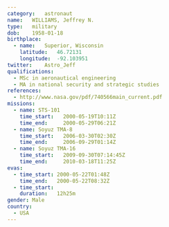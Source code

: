 ```yaml
---
category:	astronaut
name:	WILLIAMS, Jeffrey N.
type:	military
dob:	1958-01-18
birthplace:
  - name:	Superior, Wisconsin
    latitude:	46.72131
    longitude:	-92.103951
twitter:	Astro_Jeff
qualifications:
  - MSc in aeronautical engineering
  - MA in national security and strategic studies
references:
  - http://www.nasa.gov/pdf/740566main_current.pdf
missions:
  - name: STS-101
    time_start:   2000-05-19T10:11Z
    time_end:     2000-05-29T06:21Z
  - name: Soyuz TMA-8
    time_start:   2006-03-30T02:30Z
    time_end:     2006-09-29T01:14Z
  - name: Soyuz TMA-16
    time_start:   2009-09-30T07:14:45Z
    time_end:     2010-03-18T11:25Z
evas:
  - time_start: 2000-05-22T01:48Z
    time_end:   2000-05-22T08:32Z
  - time_start: 
    duration:   12h25m
gender:	Male
country:
  - USA
---
```

